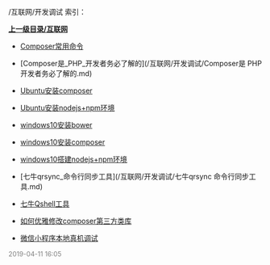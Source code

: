 /互联网/开发调试 索引：


**[上一级目录/互联网](/互联网/index.md)**

- [Composer常用命令](/互联网/开发调试/Composer常用命令.md)

- [Composer是_PHP_开发者务必了解的](/互联网/开发调试/Composer是 PHP 开发者务必了解的.md)

- [Ubuntu安装composer](/互联网/开发调试/Ubuntu安装composer.md)

- [Ubuntu安装nodejs+npm环境](/互联网/开发调试/Ubuntu安装nodejs+npm环境.md)

- [windows10安装bower](/互联网/开发调试/windows10安装bower.md)

- [windows10安装composer](/互联网/开发调试/windows10安装composer.md)

- [windows10搭建nodejs+npm环境](/互联网/开发调试/windows10搭建nodejs+npm环境.md)

- [七牛qrsync_命令行同步工具](/互联网/开发调试/七牛qrsync 命令行同步工具.md)

- [七牛Qshell工具](/互联网/开发调试/七牛Qshell工具.md)

- [如何优雅修改composer第三方类库](/互联网/开发调试/如何优雅修改composer第三方类库.md)

- [微信小程序本地真机调试](/互联网/开发调试/微信小程序本地真机调试.md)


<font size=2 color='grey'> 2019-04-11 16:05 </font>